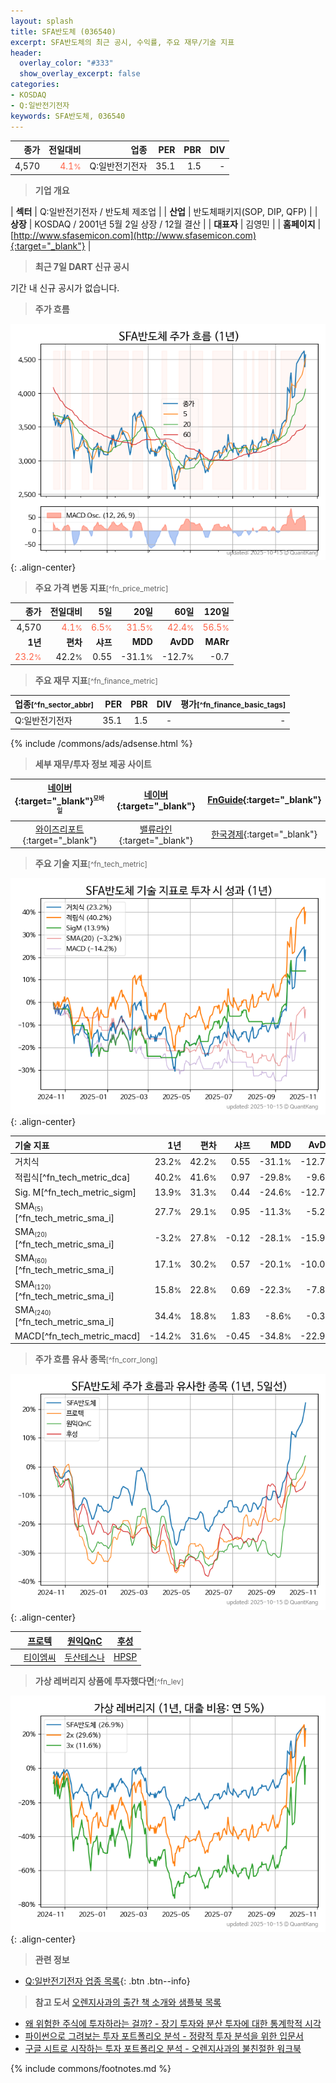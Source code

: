```yaml
---
layout: splash
title: SFA반도체 (036540)
excerpt: SFA반도체의 최근 공시, 수익률, 주요 재무/기술 지표
header:
  overlay_color: "#333"
  show_overlay_excerpt: false
categories:
- KOSDAQ
- Q:일반전기전자
keywords: SFA반도체, 036540
---
```


| **종가** | **전일대비** | **업종** | **PER** | **PBR** | **DIV** |
| -------: | -----------: | -------: | ------: | ------: | ------: |
| 4,570 | <span style="color: tomato">4.1<small>%</small></span> | Q:일반전기전자 | 35.1 | 1.5 | - |

<!-- more -->


> **기업 개요**<a id="company"></a>

| <span style="white-space:nowrap;">**섹터**</span> | Q:일반전기전자 / 반도체 제조업 |
| <span style="white-space:nowrap;">**산업**</span> | 반도체패키지(SOP, DIP, QFP) |
| <span style="white-space:nowrap;">**상장**</span> | KOSDAQ / 2001년 5월 2일 상장 / 12월 결산 |
| <span style="white-space:nowrap;">**대표자**</span> | 김영민 |
| <span style="white-space:nowrap;">**홈페이지**</span> | [http://www.sfasemicon.com](http://www.sfasemicon.com){:target="_blank"} |


> **최근 7일 DART 신규 공시**<a id="dart"></a>

기간 내 신규 공시가 없습니다.


> **주가 흐름**<a id="price"></a>

![036540](/stock/images/036540.png){: .align-center}


> **주요 가격 변동 지표**<small>[^fn_price_metric]</small>

| **종가** | **전일대비** | **5일** | **20일** | **60일** | **120일** |
| -------: | -----------: | ------: | -------: | -------: | --------: |
| 4,570 | <span style="color: tomato">4.1<small>%</small></span> | <span style="color: tomato">6.5<small>%</small></span> | <span style="color: tomato">31.5<small>%</small></span> | <span style="color: tomato">42.4<small>%</small></span> | <span style="color: tomato">56.5<small>%</small></span> |
| **1년** | **편차** | **샤프** | **MDD** | **AvDD** | **MARr** |
| <span style="color: tomato">23.2<small>%</small></span> | 42.2<small>%</small> | 0.55 | -31.1<small>%</small> | -12.7<small>%</small> | -0.7 |


> **주요 재무 지표**<small>[^fn_finance_metric]</small>

| **업종**<small>[^fn_sector_abbr]</small> | **PER** | **PBR** | **DIV** | **평가**<small>[^fn_finance_basic_tags]</small> |
| :--------------------------------------- | ------: | ------: | ------: | ----------------------------------------------: |
| Q:일반전기전자 | 35.1 | 1.5 | - | - |



{% include /commons/ads/adsense.html %}

> **세부 재무/투자 정보 제공 사이트**

| [네이버](https://m.stock.naver.com/domestic/stock/036540/finance/summary){:target="_blank"}<sup><small>모바일</small></sup> | [네이버](https://finance.naver.com/item/coinfo.naver?code=036540){:target="_blank"} | [FnGuide](https://comp.fnguide.com/SVO2/ASP/SVD_Invest.asp?gicode=A036540&MenuYn=Y){:target="_blank"} |
| :---: | :---: | :---: |
| [와이즈리포트](https://comp.wisereport.co.kr/company/c1040001.aspx?cmp_cd=036540){:target="_blank"} | [밸류라인](https://www.valueline.co.kr/finance/summary/036540){:target="_blank"} | [한국경제](https://markets.hankyung.com/stock/036540/financial-summary){:target="_blank"} |


> **주요 기술 지표**<small>[^fn_tech_metric]</small>


![036540](/stock/images/036540_tech.png){: .align-center}

| **기술 지표** | **1년** | **편차** | **샤프** | **MDD** | **AvDD** |
| :------------ | ------: | -----------: | -------: | ------: | -------: |
| 거치식 | 23.2<small>%</small> | 42.2<small>%</small> | 0.55 | -31.1<small>%</small> | -12.7<small>%</small> |
| 적립식[^fn_tech_metric_dca] | 40.2<small>%</small> | 41.6<small>%</small> | 0.97 | -29.8<small>%</small> | -9.6<small>%</small> |
| Sig. M[^fn_tech_metric_sigm] | 13.9<small>%</small> | 31.3<small>%</small> | 0.44 | -24.6<small>%</small> | -12.7<small>%</small> |
| SMA<small><sub>(5)</sub></small>[^fn_tech_metric_sma_i] | 27.7<small>%</small> | 29.1<small>%</small> | 0.95 | -11.3<small>%</small> | -5.2<small>%</small> |
| SMA<small><sub>(20)</sub></small>[^fn_tech_metric_sma_i] | -3.2<small>%</small> | 27.8<small>%</small> | -0.12 | -28.1<small>%</small> | -15.9<small>%</small> |
| SMA<small><sub>(60)</sub></small>[^fn_tech_metric_sma_i] | 17.1<small>%</small> | 30.2<small>%</small> | 0.57 | -20.1<small>%</small> | -10.0<small>%</small> |
| SMA<small><sub>(120)</sub></small>[^fn_tech_metric_sma_i] | 15.8<small>%</small> | 22.8<small>%</small> | 0.69 | -22.3<small>%</small> | -7.8<small>%</small> |
| SMA<small><sub>(240)</sub></small>[^fn_tech_metric_sma_i] | 34.4<small>%</small> | 18.8<small>%</small> | 1.83 | -8.6<small>%</small> | -0.3<small>%</small> |
| MACD[^fn_tech_metric_macd] | -14.2<small>%</small> | 31.6<small>%</small> | -0.45 | -34.8<small>%</small> | -22.9<small>%</small> |


> **주가 흐름 유사 종목**<a id="corr"></a><small>[^fn_corr_long]</small>

![036540](/stock/images/036540_corr.png){: .align-center}

|       | [프로텍](/053610/) | [원익QnC](/074600/) | [후성](/093370/) |
| :---: | :------------------------------------: | :------------------------------------: | :------------------------------------: |
|       | [티이엠씨](/425040/) | [두산테스나](/131970/) | [HPSP](/403870/) |


> **가상 레버리지 상품에 투자했다면**<a id="2x"></a><small>[^fn_lev]</small>

![036540](/stock/images/036540_2x.png){: .align-center}


> **관련 정보**

- [Q:일반전기전자 업종 목록](/stats/sector/kosdaq_업종_일반전기전자_종목/){: .btn .btn--info}

> **참고 도서** [오렌지사과의 출간 책 소개와 샘플북 목록](https://kongdori.tistory.com/691)

- [왜 위험한 주식에 투자하라는 걸까? - 장기 투자와 분산 투자에 대한 통계학적 시각](https://kongdori.tistory.com/421)
- [파이썬으로 그려보는 투자 포트폴리오 분석  - 정량적 투자 분석을 위한 입문서](https://kongdori.tistory.com/643)
- [구글 시트로 시작하는 투자 포트폴리오 분석 - 오렌지사과의 불친절한 워크북](https://kongdori.tistory.com/449)


{% include commons/footnotes.md %}